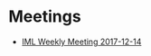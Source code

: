 # Meetings

* [IML Weekly Meeting 2017-12-14](http://iml.docdb.ihep.ac.cn/docdb/DisplayMeeting?conferenceid=1)